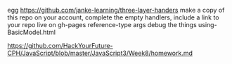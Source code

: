 egg 
  https://github.com/janke-learning/three-layer-handers
    make a copy of this repo on your account, complete the empty handlers, include a link to your repo live on gh-pages
  reference-type args
  debug the things
  using-BasicModel.html


https://github.com/HackYourFuture-CPH/JavaScript/blob/master/JavaScript3/Week8/homework.md

